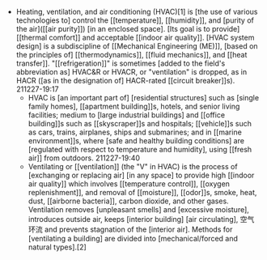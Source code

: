 - Heating, ventilation, and air conditioning (HVAC)[1] is [the use of various technologies to] control the [[temperature]], [[humidity]], and [purity of the air]([[air purity]]) [in an enclosed space]. [Its goal is to provide] [[thermal comfort]] and acceptable [[indoor air quality]]. [HVAC system design] is a subdiscipline of [[Mechanical Engineering (ME)]], [based on the principles of] [[thermodynamics]], [[fluid mechanics]], and [[heat transfer]]. "[[refrigeration]]" is sometimes [added to the field's abbreviation as] HVAC&R or HVACR, or "ventilation" is dropped, as in HACR ([as in the designation of] HACR-rated [[circuit breaker]]s).
211227-19:17
    - HVAC is [an important part of] [residential structures] such as [single family homes], [[apartment building]]s, hotels, and senior living facilities; medium to [large industrial buildings] and [[office building]]s such as [[skyscraper]]s and hospitals; [[vehicle]]s such as cars, trains, airplanes, ships and submarines; and in [[marine environment]]s, where [safe and healthy building conditions] are [regulated with respect to temperature and humidity], using [[fresh air]] from outdoors.
211227-19:40
    - Ventilating or [[ventilation]] (the "V" in HVAC) is the process of [exchanging or replacing air] [in any space] to provide high [[indoor air quality]] which involves [[temperature control]], [[oxygen replenishment]], and removal of [[moisture]], [[odor]]s, smoke, heat, dust, [[airborne bacteria]], carbon dioxide, and other gases. Ventilation removes [unpleasant smells] and [excessive moisture], introduces outside air, keeps [interior building] [air circulating], 空气环流 and prevents stagnation of the [interior air]. Methods for [ventilating a building] are divided into [mechanical/forced and natural types].[2]
